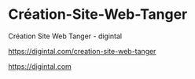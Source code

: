 # Création-Site-Web-Tanger
Création Site Web Tanger - digintal


https://digintal.com/creation-site-web-tanger

https://digintal.com
